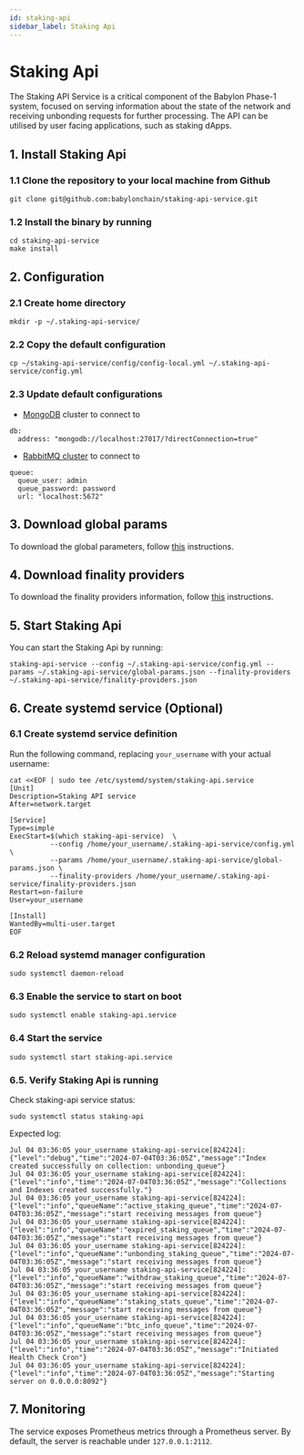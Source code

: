 ```yaml
---
id: staking-api
sidebar_label: Staking Api
---
```

# Staking Api
The Staking API Service is a critical component of the Babylon Phase-1 system, focused on serving information about the state of the network and receiving unbonding requests for further processing. The API can be utilised by user facing applications, such as staking dApps.

## 1. Install Staking Api

### 1.1 Clone the repository to your local machine from Github

```
git clone git@github.com:babylonchain/staking-api-service.git
```

### 1.2 Install the binary by running

```
cd staking-api-service
make install
```

## 2. Configuration

### 2.1 Create home directory

```
mkdir -p ~/.staking-api-service/
```

### 2.2 Copy the default configuration

```
cp ~/staking-api-service/config/config-local.yml ~/.staking-api-service/config.yml
```

### 2.3 Update default configurations

- [MongoDB](../infra/mongodb.md) cluster to connect to

```
db:
  address: "mongodb://localhost:27017/?directConnection=true"
```

- [RabbitMQ cluster](../infra/rabbitmq.md) to connect to

```
queue:
  queue_user: admin
  queue_password: password
  url: "localhost:5672"
```

## 3. Download global params

To download the global parameters, follow [this](../global-system-configuration.md#staking-parameters) instructions. 

## 4. Download finality providers

To download the finality providers information, follow [this](../global-system-configuration.md#finality-providers) instructions. 

## 5. Start Staking Api
You can start the Staking Api by running:

```
staking-api-service --config ~/.staking-api-service/config.yml --params ~/.staking-api-service/global-params.json --finality-providers ~/.staking-api-service/finality-providers.json
```

## 6. Create systemd service (Optional)

### 6.1 Create systemd service definition
Run the following command, replacing `your_username` with your actual username:

```
cat <<EOF | sudo tee /etc/systemd/system/staking-api.service
[Unit]
Description=Staking API service
After=network.target

[Service]
Type=simple
ExecStart=$(which staking-api-service)  \
          --config /home/your_username/.staking-api-service/config.yml \
          --params /home/your_username/.staking-api-service/global-params.json \
          --finality-providers /home/your_username/.staking-api-service/finality-providers.json
Restart=on-failure
User=your_username

[Install]
WantedBy=multi-user.target
EOF
```

### 6.2 Reload systemd manager configuration

```
sudo systemctl daemon-reload
```

### 6.3 Enable the service to start on boot

```
sudo systemctl enable staking-api.service
```

### 6.4 Start the service

```
sudo systemctl start staking-api.service
```

### 6.5. Verify Staking Api is running

Check staking-api service status:

```
sudo systemctl status staking-api
```

Expected log:

```
Jul 04 03:36:05 your_username staking-api-service[824224]: {"level":"debug","time":"2024-07-04T03:36:05Z","message":"Index created successfully on collection: unbonding_queue"}
Jul 04 03:36:05 your_username staking-api-service[824224]: {"level":"info","time":"2024-07-04T03:36:05Z","message":"Collections and Indexes created successfully."}
Jul 04 03:36:05 your_username staking-api-service[824224]: {"level":"info","queueName":"active_staking_queue","time":"2024-07-04T03:36:05Z","message":"start receiving messages from queue"}
Jul 04 03:36:05 your_username staking-api-service[824224]: {"level":"info","queueName":"expired_staking_queue","time":"2024-07-04T03:36:05Z","message":"start receiving messages from queue"}
Jul 04 03:36:05 your_username staking-api-service[824224]: {"level":"info","queueName":"unbonding_staking_queue","time":"2024-07-04T03:36:05Z","message":"start receiving messages from queue"}
Jul 04 03:36:05 your_username staking-api-service[824224]: {"level":"info","queueName":"withdraw_staking_queue","time":"2024-07-04T03:36:05Z","message":"start receiving messages from queue"}
Jul 04 03:36:05 your_username staking-api-service[824224]: {"level":"info","queueName":"staking_stats_queue","time":"2024-07-04T03:36:05Z","message":"start receiving messages from queue"}
Jul 04 03:36:05 your_username staking-api-service[824224]: {"level":"info","queueName":"btc_info_queue","time":"2024-07-04T03:36:05Z","message":"start receiving messages from queue"}
Jul 04 03:36:05 your_username staking-api-service[824224]: {"level":"info","time":"2024-07-04T03:36:05Z","message":"Initiated Health Check Cron"}
Jul 04 03:36:05 your_username staking-api-service[824224]: {"level":"info","time":"2024-07-04T03:36:05Z","message":"Starting server on 0.0.0.0:8092"}
```

## 7. Monitoring

The service exposes Prometheus metrics through a Prometheus server. By default, the server is reachable under `127.0.0.1:2112`.